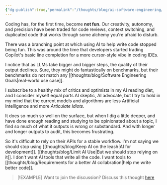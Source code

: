 ```yaml
---
{"dg-publish":true,"permalink":"/thoughts/blog/ai-software-engineering/","tags":["blogged","ai","refactored"],"created":"2025-08-26T19:42:38.799+01:00","updated":"2025-09-12T18:08:58.851+01:00"}
---
```


Coding has, for the first time, become **not fun**. Our creativity, autonomy, and precision have been traded for code reviews, context switching, and duplicated code that works through some alchemy you're afraid to disturb.

There was a branching point at which using AI to help write code stopped being fun. This was around the time that developers started trading Copilot's basic line completion for a more cursor-style vibe in coding IDEs.

I notice that as LLMs take bigger and bigger steps, the quality of their output declines. Sure, they might do fantastically on benchmarks, but their benchmarks do not match any [[thoughts/blog/Software Engineering Goals\|real-world use case]].

I subscribe to a healthy mix of critics and optimists in my AI reading diet, and I consider myself equal parts AI skeptic, AI advocate, but I try to hold in my mind that the current models and algorithms are less Artificial Intelligence and more *Articulate Idiots*.

It does so much so well on the surface, but when I dig a little deeper, and have done enough reading and studying to be opinionated about a topic, I find so much of what it outputs is wrong or substandard. And with longer and longer outputs to audit, this becomes frustrating.

So it's difficult to rely on their APIs for a stable workflow. I'm not saying we should stop using [[thoughts/blog/Keep AI on the leash\|AI for development]]. [[thoughts/blog/Limit AI Use\|But we should stop relying on it]]. I don't want AI tools that write all the code. I want tools to [[thoughts/blog/Requirements for a better AI collabration\|help me write better code]].

> [!EXAMPLE] Want to join the discussion? Discuss this thought [here](https://example.com)